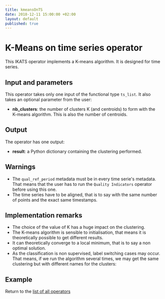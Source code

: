 ```yaml
---
title: kmeansOnTS
date: 2018-12-11 15:00:00 +02:00
layout: default
published: true
---
```

# K-Means on time series operator
This IKATS operator implements a K-means algorithm. It is designed for time series.

## Input and parameters
This operator takes only one input of the functional type `ts_list`.
It also takes an optional parameter from the user:
- **nb_clusters**: the number of clusters K (and centroids) to form with the K-means algorithm. This is also the number of centroids.

## Output
The operator has one output:
- **result**: a Python dictionary containing the clustering performed.

## Warnings
- The `qual_ref_period` metadata must be in every time serie's metadata. That means that the user has to run the
`Quality Indicators` operator before using this one.
- The time series have to be aligned, that is to say with the same number of points and the exact same timestamps.


## Implementation remarks
- The choice of the value of K has a huge impact on the clustering.
- The K-means algorithm is sensible to initialisation, that means it is theoretically possible to get different results.
- It can theoretically converge to a local minimum, that is to say a non optimal solution.
- As the classification is non supervised, label switching cases may occur. That means, if we run the algorithm several times, we may get the same clustering but with different names for the clusters:

## Example
Return to the [list of all operators](https://ikats.org/operators.html)

